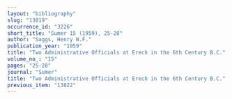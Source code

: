 ```yaml
---
layout: "bibliography"
slug: "13819"
occurrence_id: "3226"
short_title: "Sumer 15 (1959), 25-28"
author: "Saggs, Henry W.F."
publication_year: "1959"
title: "Two Administrative Officials at Erech in the 6th Century B.C."
volume_no_: "15"
pages: "25-28"
journal: "Sumer"
title: "Two Administrative Officials at Erech in the 6th Century B.C."
previous_item: "13822"
---
```

